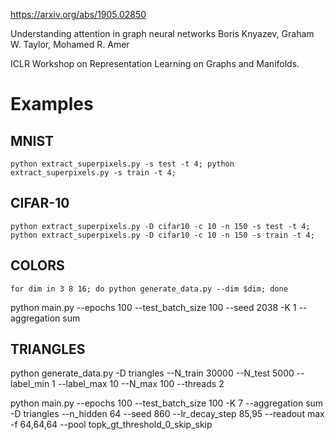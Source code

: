 https://arxiv.org/abs/1905.02850

Understanding attention in graph neural networks
Boris Knyazev, Graham W. Taylor, Mohamed R. Amer

ICLR Workshop on Representation Learning on Graphs and Manifolds.

# Examples

## MNIST
```python extract_superpixels.py -s test -t 4; python extract_superpixels.py -s train -t 4;```

## CIFAR-10
```python extract_superpixels.py -D cifar10 -c 10 -n 150 -s test -t 4; python extract_superpixels.py -D cifar10 -c 10 -n 150 -s train -t 4;```

## COLORS
```for dim in 3 8 16; do python generate_data.py --dim $dim; done```

python main.py --epochs 100 --test_batch_size 100 --seed 2038 -K 1 --aggregation sum

## TRIANGLES

python generate_data.py -D triangles --N_train 30000 --N_test 5000 --label_min 1 --label_max 10 --N_max 100 --threads 2


python main.py --epochs 100 --test_batch_size 100 -K 7 --aggregation sum -D triangles --n_hidden 64 --seed 860 --lr_decay_step 85,95 --readout max -f 64,64,64 --pool topk_gt_threshold_0_skip_skip
